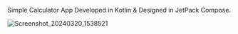 Simple Calculator App Developed in Kotlin & Designed in JetPack Compose. 

![Screenshot_20240320_1538521](https://github.com/basitbhatti/CalculatorCompose/assets/78906762/38bfcdf9-d880-4eff-b7db-0e53e5c29de3)

